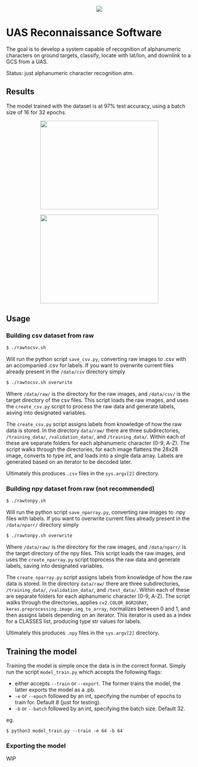<p align="center"><img src="https://raw.githubusercontent.com/whichtom/reconnaissance/master/assets/banner.png"/></p>

# UAS Reconnaissance Software

The goal is to develop a system capable of recognition of alphanumeric characters on ground targets, classify, locate with lat/lon, and downlink to a GCS from a UAS.

Status: just alphanumeric character recognition atm.

## Results

The model trained with the dataset is at 97% test accuracy, using a batch size of 16 for 32 epochs.

<p align="center"><img src="https://raw.githubusercontent.com/whichtom/reconnaissance/master/assets/training-val-acc.png" height=240 width=320/></p> <p align="center"><img src="https://raw.githubusercontent.com/whichtom/reconnaissance/master/assets/training-val-loss.png" height=240 width=320/></p>


## Usage

### Building csv dataset from raw

```bash
$ ./rawtocsv.sh
```
Will run the python script `save_csv.py`, converting raw images to .csv with an accompanied .csv for labels. If you want to overwrite current files already present in the `/data/csv` directory simply
```bash
$ ./rawtocsv.sh overwrite
```

Where `/data/raw/` is the directory for the raw images, and `/data/csv/` is the target directory of the csv files. This script loads the raw images, and uses the `create_csv.py` script to process the raw data and generate labels, asving into designated variables.

The `create_csv.py` script assigns labels from knowledge of how the raw data is stored. In the directory `data/raw/` there are three subdirectories, `/training_data/`, `/validation_data/`, and `/training_data/`. Within each of these are separate folders for each alphanumeric character (0-9, A-Z). The script walks through the directories, for each image flattens the 28x28 image, converts to type int, and loads into a single data array. Labels are generated based on an iterator to be decoded later.

Ultimately this produces `.csv` files in the `sys.argv[2]` directory.

### Building npy dataset from raw (not recommended)

```bash
$ ./rawtonpy.sh
```
Will run the python script `save_nparray.py`, converting raw images to .npy files with labels. If you want to overwrite current files already present in the `/data/nparr/` directory simply
```bash
$ ./rawtonpy.sh overwrite
```

Where `/data/raw/` is the directory for the raw images, and `/data/nparr/` is the target directory of the npy files. This script loads the raw images, and uses the `create_nparray.py` script toprocess the raw data and generate labels, saving into designated variables.

The `create_nparray.py` script assigns labels from knowledge of how the raw data is stored. In the directory `data/raw/` there are three subdirectories, `/training_data/`, `/validation_data/`, and `/test_data/`. Within each of these are separate folders for each alphanumeric character (0-9, A-Z). The script walks through the directories, applies `cv2.COLOR_BGR2GRAY`, `keras.preprocessing.image.img_to_array`, normalizes between 0 and 1, and then assigns labels depending on an iterator. This iterator is used as a index for a CLASSES list, producing type str values for labels.

Ultimately this produces `.npy` files in the `sys.argv[2]` directory.

## Training the model

Training the model is simple once the data is in the correct format. Simply run the script `model_train.py` which accepts the following flags:
* either accepts `--train` or `--export`. The former trains the model, the latter exports the model as a .pb.
* `-e` or `--epoch` followed by an int, specifying the number of epochs to train for. Default 8 (just for testing).
* `-b` or `--batch` followed by an int, specifying the batch size. Default 32.

eg.

```
$ python3 model_train.py --train -e 64 -b 64
```


### Exporting the model

WIP



